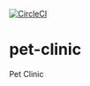 [![CircleCI](https://circleci.com/gh/zhaoyi3264/pet-clinic/tree/main.svg?style=svg)](https://circleci.com/gh/zhaoyi3264/pet-clinic/tree/main)

# pet-clinic

Pet Clinic
